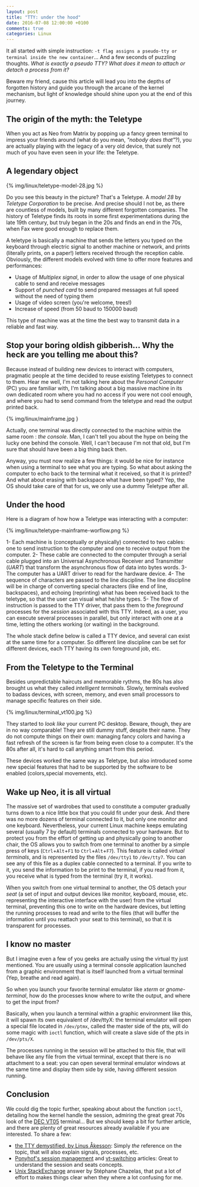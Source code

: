 ```yaml
---
layout: post
title: "TTY: under the hood"
date: 2016-07-08 12:00:00 +0100
comments: true
categories: Linux
---
```


It all started with simple instruction: `-t flag assigns a pseudo-tty or terminal inside the new container`... And a few seconds of puzzling thoughts. _What is exactly a pseudo TTY?_ _What does it mean to attach or detach a process from it?_

Beware my friend, cause this article will lead you into the depths of forgotten history and guide you through the arcane of the kernel mechanism, but light of knowledge should shine upon you at the end of this journey.

<!-- More -->

The origin of the myth: the Teletype
------------------------------------

When you act as Neo from Matrix by popping up a fancy green terminal to impress your friends around (what do you mean, _"nobody does that"_?), you are actually playing with the legacy of a very old device, that surely not much of you have even seen in your life: the Teletype.

## A legendary object

{% img/linux/teletype-model-28.jpg %}

Do you see this beauty in the picture? That's a Teletype. A _model 28_ by _Teletype Corporation_ to be precise. And precise should I not be, as there are countless of models, built by many different forgotten companies. The history of Teletype finds its roots in some first experimentations during the late 19th century, but truly began in the 20s and finds an end in the 70s, when Fax were good enough to replace them.

A teletype is basically a machine that sends the letters you typed on the keyboard through electric signal to another machine or network, and prints (literally prints, on a paper!) letters received through the reception cable. Obviously, the different models evolved with time to offer more features and performances:

 * Usage of _Multiplex signal_, in order to allow the usage of one physical cable to send and receive messages
 * Support of _punched card_ to send prepared messages at full speed without the need of typing them
 * Usage of video screen (you're welcome, trees!)
 * Increase of speed (from 50 baud to 150000 baud)

This type of machine was at the time the best way to transmit data in a reliable and fast way.

## Stop your boring oldish gibberish... Why the heck are you telling me about this?

Because instead of building new devices to interact with computers, pragmatic people at the time decided to reuse existing Teletypes to connect to them.
Hear me well, I'm not talking here about the _Personal Computer_ (PC) you are familiar with, I'm talking about a big massive machine in its own dedicated room where you had no access if you were not cool enough, and where you had to send command from the teletype and read the output printed back.

{% img/linux/mainframe.jpg }

Actually, one terminal was directly connected to the machine within the same room : _the console_. Man, I can't tell you about the hype on being the lucky one behind the console. Well, I can't because I'm not that old, but I'm sure that should have been a big thing back then.

Anyway, you must now realize a few things: it would be nice for instance when using a terminal to see what you are typing. So what about asking the computer to echo back to the terminal what it received, so that it is printed? And what about erasing with backspace what have been typed? Yep, the OS should take care of that for us, we only use a dummy Teletype after all.

## Under the hood

Here is a diagram of how how a Teletype was interacting with a computer:

{% img/linux/teletype-mainframe-worflow.png %}

 1- Each machine is (conceptually or physically) connected to two cables: one to send instruction to the computer and one to receive output from the computer.
 2- These cable are connected to the computer through a serial cable plugged into an Universal Asynchronous Receiver and Transmitter (_UART_) that transform the asynchronous flow of data into bytes words.
 3- The computer has a UART driver to read for the hardware device.
 4- The sequence of characters are passed to the line discipline. The line discipline will be in charge of converting special characters (like end of line, backspaces), and echoing (reprinting) what has been received back to the teletype, so that the user can visual what he/she types.
 5- The flow of instruction is passed to the TTY driver, that pass them to the *foreground* processes for the *session* associated with this TTY. Indeed, as a user, you can execute several processes in parallel, but only interact with one at a time, letting the others working (or waiting) in the background.

The whole stack define below is called a TTY device, and several can exist at the same time for a computer. So different line discipline can be set for different devices, each TTY having its own foreground job, etc.

From the Teletype to the Terminal
---------------------------------

Besides unpredictable haircuts and memorable rythms, the 80s has also brought us what they called _intelligent terminals_. Slowly, terminals evolved to badass devices, with screen, memory, and even small processors to manage specific features on their side.

{% img/linux/terminal_vt100.jpg %}

They started to *look like* your current PC desktop. Beware, though, they are in no way comparable! They are still dummy stuff, despite their name. They do not compute things on their own: managing fancy colors and having a fast refresh of the screen is far from being even close to a computer. It's the 80s after all, it's hard to call anything smart from this period.

These devices worked the same way as Teletype, but also introduced some new special features that had to be supported by the software to be enabled (colors,special movements, etc).

Wake up Neo, it is all virtual
------------------------------

The massive set of wardrobes that used to constitute a computer gradually turns down to a nice little box that you could fit under your desk. And there was no more dozens of terminal connected to it, but only one monitor and one keyboard. Nevertheless, your current Linux machine keeps emulating several (usually 7 by default) terminals connected to your hardware. But to protect you from the effort of getting up and physically going to another chair, the OS allows you to switch from one terminal to another by a simple press of keys (`Ctrl`+`Alt`+`F1` to `Ctrl`+`Alt`+`F7`). This feature is called _virtual terminals_, and is represented by the files `/dev/tty1` to `/dev/tty7`. You can see any of this file as a duplex cable connected to a terminal. If you write to it, you send the information to be print to the terminal, if you read from it, you receive what is typed from the terminal (try it, it works).

When you switch from one virtual terminal to another, the OS detach your _seat_ (a set of input and output devices like monitor, keyboard, mouse, etc. representing the interactive interface with the user) from the virtual terminal, preventing this one to write on the hardware devices, but letting the running processes to read and write to the files (that will buffer the information until you reattach your seat to this terminal), so that it is transparent for processes.

I know no master
----------------

But I imagine even a few of you geeks are actually using the virtual tty just mentioned. You are usually using a terminal console application launched from a graphic environment that is itself launched from a virtual terminal (Yep, breathe and read again).

So when you launch your favorite terminal emulator like _xterm_ or _gnome-terminal_, how do the processes know where to write the output, and where to get the input from?

Basically, when you launch a terminal within a graphic environment like this, it will spawn its own equivalent of /dev/ttyX: the terminal emulator will open a special file located in `/dev/ptmx`, called the master side of the pts, will do some magic with `ioctl` function, which will create a slave side of the pts in `/dev/pts/X`. 

The processes running in the session will be attached to this file, that will behave like any file from the virtual terminal, except that there is no attachment to a seat: you can open several terminal emulator windows at the same time and display them side by side, having different session running.

Conclusion
----------

We could dig the topic further, speaking about about the function `ioctl`, detailing how the kernel handle the session, admiring the great great 70s look of the [DEC VT05][vt05] terminal...
But we should keep a bit for further article, and there are plenty of great resources already available if you are interested. To share a few:

 * [the TTY demystified, by Linus Åkesson][linusakesson]: Simply _the_ reference on the topic, that will also explain signals, processes, etc.
 * [Ponyhof's session management][ponyhof1] and [vt-switching][ponyhof2] articles: Great to understand the session and seats concepts.
 * [Unix StackExchange][unix-stackexchange] answer by Stéphane Chazelas, that put a lot of effort to makes things clear when they where a lot confusing for me.

[vt05]: http://terminals.classiccmp.org/wiki/images/f/fb/DEC_VT05_121708587772-2.jpg
[linusakesson]: http://www.linusakesson.net/programming/tty/
[ponyhof1]: https://dvdhrm.wordpress.com/2013/08/24/session-management-on-linux/
[ponyhof2]: https://dvdhrm.wordpress.com/2013/08/24/how-vt-switching-works/
[unix-stackexchange]: http://unix.stackexchange.com/questions/117981/what-are-the-responsibilities-of-each-pseudo-terminal-pty-component-software
